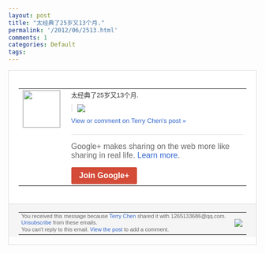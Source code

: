 ```yaml
---
layout: post
title: "太经典了25岁又13个月."
permalink: '/2012/06/2513.html'
comments: 1
categories: Default
tags: 
---
```

<div style="border:solid 1px #dfdfdf;color:#686868;font:13px Arial"><div style="background-color:#fff;padding:20px;"><table cellpadding="0" cellspacing="0"><tr><td style="padding-right:15px;vertical-align:top"><a href="https://plus.google.com/_/notifications/ngemlink?&amp;emid=CNCN6Zu9srACFZQOQAodZgIAAA&amp;path=%2F108643996575278738906&amp;dt=1338740559204"><img height="75" src="https://lh3.googleusercontent.com/-KKRGTyJ5Bl0/AAAAAAAAAAI/AAAAAAAAEEY/jllxqER5dCk/s75-c-k-a/photo.jpg" style="border:solid 1px #cccccc;" width="75"/></a></td><td style="width:578px;color:#333;font:13px Arial;vertical-align:top;"><div style="padding-bottom:10px">太经典了25岁又13个月.</div><div style="margin-bottom:10px;padding-left:10px; border-left:2px solid #EAEAEA"><span style="margin-right:5px"><a href="https://plus.google.com/_/notifications/ngemlink?&amp;emid=CNCN6Zu9srACFZQOQAodZgIAAA&amp;path=%2F108643996575278738906%2Fposts%2FjmzzCDkprLf%3Fgpinv%3DAMIXal_yV7zVkxLSm74GPo_0oLf5kkdCfcFt1GGV68qv_h6YO33Ig-HJXneJbEKEKv6kr3OkzCKXxQooDt7npZtqTZrA2KGmY0UNx97I8I5ly4yRQPcAkZE&amp;dt=1338740559204" style="zSoyz;"><img border="0" src="https://lh6.googleusercontent.com/-FvozwDlHmp8/T8uPM5WfAaI/AAAAAAAAJUI/urdEzJS9Ik4/h120/QQ%25E6%258B%25BC%25E9%259F%25B3%25E6%2588%25AA%25E5%259B%25BE%25E6%259C%25AA%25E5%2591%25BD%25E5%2590%258D.png" style="max-height:200px;max-width:275px"/></a></span></div><a href="https://plus.google.com/_/notifications/ngemlink?&amp;emid=CNCN6Zu9srACFZQOQAodZgIAAA&amp;path=%2F108643996575278738906%2Fposts%2FjmzzCDkprLf%3Fgpinv%3DAMIXal_yV7zVkxLSm74GPo_0oLf5kkdCfcFt1GGV68qv_h6YO33Ig-HJXneJbEKEKv6kr3OkzCKXxQooDt7npZtqTZrA2KGmY0UNx97I8I5ly4yRQPcAkZE&amp;dt=1338740559204" style="color:#3366CC;text-decoration:none;">View or comment on Terry Chen's post »</a><div style="margin-top:20px;border-top:solid 1px #dfdfdf"><div style="padding:15px 0;color:#686868;font:16px Arial;">Google+ makes sharing on the web more like sharing in real life. <a href="http://www.google.com/+/learnmore/" style="color:#3366CC;text-decoration:none;">Learn more</a>.</div><a href="https://plus.google.com/_/notifications/ngemlink?&amp;emid=CNCN6Zu9srACFZQOQAodZgIAAA&amp;path=%2F%3Fgpinv%3DAMIXal_yV7zVkxLSm74GPo_0oLf5kkdCfcFt1GGV68qv_h6YO33Ig-HJXneJbEKEKv6kr3OkzCKXxQooDt7npZtqTZrA2KGmY0UNx97I8I5ly4yRQPcAkZE&amp;dt=1338740559204" style="display:inline-block;padding:7px 15px;background-color:#d44b38; color:#fff;font-size:16px; font-weight:bold;border-radius:2px;border:solid 1px #c43b28; white-space:nowrap;text-decoration:none">Join Google+</a></div></td></tr></table></div><div style="border-top:solid 1px #dfdfdf;padding:0 20px; background-color:#f5f5f5"><table cellpadding="0" cellspacing="0" style="height:50px"><tbody><tr><td style="vertical-align:middle;width:100%; color:#636363;font:11px Arial; line-height:120%">You received this message because <a href="https://plus.google.com/_/notifications/ngemlink?&amp;emid=CNCN6Zu9srACFZQOQAodZgIAAA&amp;path=%2F108643996575278738906%3Fgpinv%3DAMIXal_yV7zVkxLSm74GPo_0oLf5kkdCfcFt1GGV68qv_h6YO33Ig-HJXneJbEKEKv6kr3OkzCKXxQooDt7npZtqTZrA2KGmY0UNx97I8I5ly4yRQPcAkZE&amp;dt=1338740559204" style="color:#3366CC;text-decoration:none;">Terry Chen</a> shared it with 1265133686@qq.com. <a href="https://plus.google.com/_/notifications/ngemlink?&amp;emid=CNCN6Zu9srACFZQOQAodZgIAAA&amp;path=%2F_%2Fnonplus%2Femailsettings%3Fgpinv%3DAMIXal_yV7zVkxLSm74GPo_0oLf5kkdCfcFt1GGV68qv_h6YO33Ig-HJXneJbEKEKv6kr3OkzCKXxQooDt7npZtqTZrA2KGmY0UNx97I8I5ly4yRQPcAkZE%26est%3DADH5u8VDrXo5kkOUoSVtBgRAtmc_GI2jY6hnKzEARhuN_kRKsUFbhTp8mdezsq_kAp_3rU77oQ9V0B-MXZkX1abXxKsJGu7cYzFkDOSFq8xnrCDpuY3MZeVh_WDQyj3pbhoWcirK0LSm&amp;dt=1338740559204" style="color:#3366CC;text-decoration:none;">Unsubscribe</a> from these emails.<br/>You can't reply to this email. <a href="https://plus.google.com/_/notifications/ngemlink?&amp;emid=CNCN6Zu9srACFZQOQAodZgIAAA&amp;path=%2F108643996575278738906%2Fposts%2FjmzzCDkprLf%3Fgpinv%3DAMIXal_yV7zVkxLSm74GPo_0oLf5kkdCfcFt1GGV68qv_h6YO33Ig-HJXneJbEKEKv6kr3OkzCKXxQooDt7npZtqTZrA2KGmY0UNx97I8I5ly4yRQPcAkZE&amp;dt=1338740559204" style="color:#3366CC;text-decoration:none;">View the post</a> to add a comment.<br/></td><td><img src="https://ssl.gstatic.com/s2/oz/images/notifications/logo/google-plus-6617a72bb36cc548861652780c9e6ff1.png"/></td></tr></tbody></table></div></div>